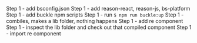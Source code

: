 Step 1 - add bsconfig.json
Step 1 - add reason-react, reason-js, bs-platform
Step 1 - add buckle npm scripts
Step 1 - run `$ npm run buckle:up`
Step 1 - combiles, makes a lib folder, nothing happens
Step 1 - add re component
Step 1 - inspect the lib folder and check out that compiled component
Step 1 - import re component
